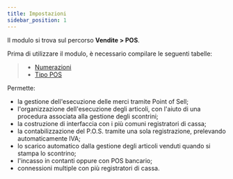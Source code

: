 ```yaml
---
title: Impostazioni
sidebar_position: 1
---
```


Il modulo si trova sul percorso **Vendite > POS**.

Prima di utilizzare il modulo, è necessario compilare le seguenti tabelle:
> - [Numerazioni](/docs/configurations/tables/fluentis-numerations)    
> - [Tipo POS](/docs/configurations/tables/sales/pos-types)

Permette:
- la gestione dell'esecuzione delle merci tramite Point of Sell;
- l'organizzazione dell'esecuzione degli articoli, con l'aiuto di una procedura associata alla gestione degli scontrini;
- la costruzione di interfaccia con i più comuni registratori di cassa;
- la contabilizzazione del P.O.S. tramite una sola registrazione, prelevando automaticamente IVA; 
- lo scarico automatico dalla gestione degli articoli venduti quando si stampa lo scontrino;
- l'incasso in contanti oppure con POS bancario;
- connessioni multiple con più registratori di cassa.